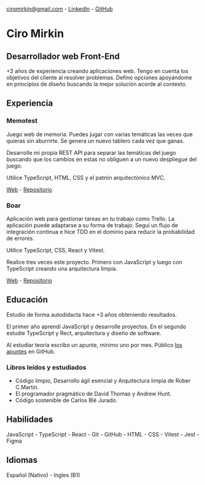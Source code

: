 ciromirkin@gmail.com - [LinkedIn](https://www.linkedin.com/in/ciro-mirkin-775a85278) - [GitHub](https://github.com/CiroMirkin)

# Ciro Mirkin
## Desarrollador web Front-End

+3 años de experiencia creando aplicaciones web. Tengo en cuenta los objetivos del cliente al resolver problemas. Defino opciones apoyándome en principios de diseño buscando la mejor solución acorde al contexto.

## Experiencia

### Memotest

Juego web de memoria. Puedes jugar con varias temáticas las veces que quieras sin aburrirte. Se genera un nuevo tablero cada vez que ganas.

Desarrolle mi propia REST API para separar las temáticas del juego buscando que los cambios en estas no obliguen a un nuevo despliegue del juego. 

Utilice TypeScript, HTML, CSS y el patrón arquitectónico MVC.

[Web](https://cm-memotest.netlify.app/) - [Repositorio](https://github.com/CiroMirkin/memotest_TS)

### Boar

Aplicación web para gestionar tareas en tu trabajo como Trello. La aplicación puede adaptarse a su forma de trabajo. Seguí un flujo de integración continua e hice TDD en el dominio para reducir la probabilidad de errores.

Utilice TypeScript, CSS, React y Vitest.

Realice tres veces este proyecto. Primero con JavaScript y luego con TypeScript creando una arquitectura limpia.

[Web](https://cm-boar.netlify.app/) - [Repositorio](https://github.com/CiroMirkin/Boar)

## Educación

Estudio de forma autodidacta hace +3 años obteniendo resultados.

El primer año aprendi JavaScript y desarrolle proyectos. En el segundo estudie TypeScript y Rect, arquitectura y diseño de software.

Al estudiar teoría escribo un apunte, mínimo uno por mes. Público [los apuntes](https://github.com/CiroMirkin/Apuntes) en GitHub.

### Libros leídos y estudiados

* Código limpio, Desarrollo ágil esencial y Arquitectura limpia de Rober C.Martin.
* El programador pragmático de David Thomas y Andrew Hunt.
* Código sostenible de Carlos Blé Jurado.

## Habilidades

JavaScript - TypeScript - React - Git - GitHub - HTML - CSS - Vitest - Jest - Figma

## Idiomas

Español (Nativo) - Ingles (B1)
